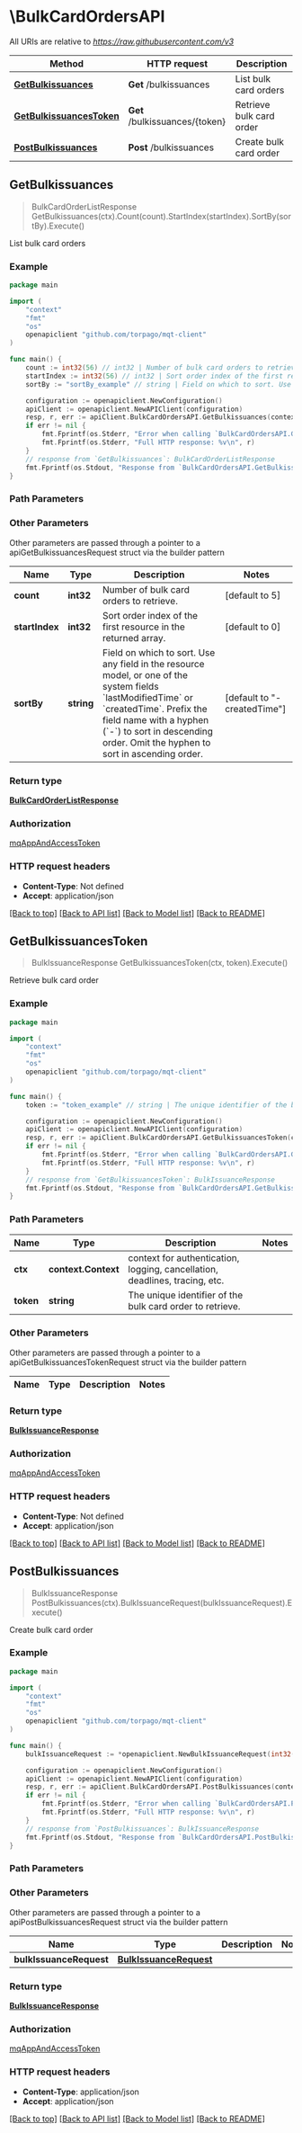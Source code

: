 # \BulkCardOrdersAPI

All URIs are relative to *https://raw.githubusercontent.com/v3*

Method | HTTP request | Description
------------- | ------------- | -------------
[**GetBulkissuances**](BulkCardOrdersAPI.md#GetBulkissuances) | **Get** /bulkissuances | List bulk card orders
[**GetBulkissuancesToken**](BulkCardOrdersAPI.md#GetBulkissuancesToken) | **Get** /bulkissuances/{token} | Retrieve bulk card order
[**PostBulkissuances**](BulkCardOrdersAPI.md#PostBulkissuances) | **Post** /bulkissuances | Create bulk card order



## GetBulkissuances

> BulkCardOrderListResponse GetBulkissuances(ctx).Count(count).StartIndex(startIndex).SortBy(sortBy).Execute()

List bulk card orders



### Example

```go
package main

import (
	"context"
	"fmt"
	"os"
	openapiclient "github.com/torpago/mqt-client"
)

func main() {
	count := int32(56) // int32 | Number of bulk card orders to retrieve. (optional) (default to 5)
	startIndex := int32(56) // int32 | Sort order index of the first resource in the returned array. (optional) (default to 0)
	sortBy := "sortBy_example" // string | Field on which to sort. Use any field in the resource model, or one of the system fields `lastModifiedTime` or `createdTime`. Prefix the field name with a hyphen (`-`) to sort in descending order. Omit the hyphen to sort in ascending order. (optional) (default to "-createdTime")

	configuration := openapiclient.NewConfiguration()
	apiClient := openapiclient.NewAPIClient(configuration)
	resp, r, err := apiClient.BulkCardOrdersAPI.GetBulkissuances(context.Background()).Count(count).StartIndex(startIndex).SortBy(sortBy).Execute()
	if err != nil {
		fmt.Fprintf(os.Stderr, "Error when calling `BulkCardOrdersAPI.GetBulkissuances``: %v\n", err)
		fmt.Fprintf(os.Stderr, "Full HTTP response: %v\n", r)
	}
	// response from `GetBulkissuances`: BulkCardOrderListResponse
	fmt.Fprintf(os.Stdout, "Response from `BulkCardOrdersAPI.GetBulkissuances`: %v\n", resp)
}
```

### Path Parameters



### Other Parameters

Other parameters are passed through a pointer to a apiGetBulkissuancesRequest struct via the builder pattern


Name | Type | Description  | Notes
------------- | ------------- | ------------- | -------------
 **count** | **int32** | Number of bulk card orders to retrieve. | [default to 5]
 **startIndex** | **int32** | Sort order index of the first resource in the returned array. | [default to 0]
 **sortBy** | **string** | Field on which to sort. Use any field in the resource model, or one of the system fields &#x60;lastModifiedTime&#x60; or &#x60;createdTime&#x60;. Prefix the field name with a hyphen (&#x60;-&#x60;) to sort in descending order. Omit the hyphen to sort in ascending order. | [default to &quot;-createdTime&quot;]

### Return type

[**BulkCardOrderListResponse**](BulkCardOrderListResponse.md)

### Authorization

[mqAppAndAccessToken](../README.md#mqAppAndAccessToken)

### HTTP request headers

- **Content-Type**: Not defined
- **Accept**: application/json

[[Back to top]](#) [[Back to API list]](../README.md#documentation-for-api-endpoints)
[[Back to Model list]](../README.md#documentation-for-models)
[[Back to README]](../README.md)


## GetBulkissuancesToken

> BulkIssuanceResponse GetBulkissuancesToken(ctx, token).Execute()

Retrieve bulk card order



### Example

```go
package main

import (
	"context"
	"fmt"
	"os"
	openapiclient "github.com/torpago/mqt-client"
)

func main() {
	token := "token_example" // string | The unique identifier of the bulk card order to retrieve.

	configuration := openapiclient.NewConfiguration()
	apiClient := openapiclient.NewAPIClient(configuration)
	resp, r, err := apiClient.BulkCardOrdersAPI.GetBulkissuancesToken(context.Background(), token).Execute()
	if err != nil {
		fmt.Fprintf(os.Stderr, "Error when calling `BulkCardOrdersAPI.GetBulkissuancesToken``: %v\n", err)
		fmt.Fprintf(os.Stderr, "Full HTTP response: %v\n", r)
	}
	// response from `GetBulkissuancesToken`: BulkIssuanceResponse
	fmt.Fprintf(os.Stdout, "Response from `BulkCardOrdersAPI.GetBulkissuancesToken`: %v\n", resp)
}
```

### Path Parameters


Name | Type | Description  | Notes
------------- | ------------- | ------------- | -------------
**ctx** | **context.Context** | context for authentication, logging, cancellation, deadlines, tracing, etc.
**token** | **string** | The unique identifier of the bulk card order to retrieve. | 

### Other Parameters

Other parameters are passed through a pointer to a apiGetBulkissuancesTokenRequest struct via the builder pattern


Name | Type | Description  | Notes
------------- | ------------- | ------------- | -------------


### Return type

[**BulkIssuanceResponse**](BulkIssuanceResponse.md)

### Authorization

[mqAppAndAccessToken](../README.md#mqAppAndAccessToken)

### HTTP request headers

- **Content-Type**: Not defined
- **Accept**: application/json

[[Back to top]](#) [[Back to API list]](../README.md#documentation-for-api-endpoints)
[[Back to Model list]](../README.md#documentation-for-models)
[[Back to README]](../README.md)


## PostBulkissuances

> BulkIssuanceResponse PostBulkissuances(ctx).BulkIssuanceRequest(bulkIssuanceRequest).Execute()

Create bulk card order



### Example

```go
package main

import (
	"context"
	"fmt"
	"os"
	openapiclient "github.com/torpago/mqt-client"
)

func main() {
	bulkIssuanceRequest := *openapiclient.NewBulkIssuanceRequest(int32(123), "CardProductToken_example", *openapiclient.NewFulfillmentRequest(*openapiclient.NewCardPersonalization(*openapiclient.NewText(*openapiclient.NewTextValue()))), "Token_example") // BulkIssuanceRequest |  (optional)

	configuration := openapiclient.NewConfiguration()
	apiClient := openapiclient.NewAPIClient(configuration)
	resp, r, err := apiClient.BulkCardOrdersAPI.PostBulkissuances(context.Background()).BulkIssuanceRequest(bulkIssuanceRequest).Execute()
	if err != nil {
		fmt.Fprintf(os.Stderr, "Error when calling `BulkCardOrdersAPI.PostBulkissuances``: %v\n", err)
		fmt.Fprintf(os.Stderr, "Full HTTP response: %v\n", r)
	}
	// response from `PostBulkissuances`: BulkIssuanceResponse
	fmt.Fprintf(os.Stdout, "Response from `BulkCardOrdersAPI.PostBulkissuances`: %v\n", resp)
}
```

### Path Parameters



### Other Parameters

Other parameters are passed through a pointer to a apiPostBulkissuancesRequest struct via the builder pattern


Name | Type | Description  | Notes
------------- | ------------- | ------------- | -------------
 **bulkIssuanceRequest** | [**BulkIssuanceRequest**](BulkIssuanceRequest.md) |  | 

### Return type

[**BulkIssuanceResponse**](BulkIssuanceResponse.md)

### Authorization

[mqAppAndAccessToken](../README.md#mqAppAndAccessToken)

### HTTP request headers

- **Content-Type**: application/json
- **Accept**: application/json

[[Back to top]](#) [[Back to API list]](../README.md#documentation-for-api-endpoints)
[[Back to Model list]](../README.md#documentation-for-models)
[[Back to README]](../README.md)

